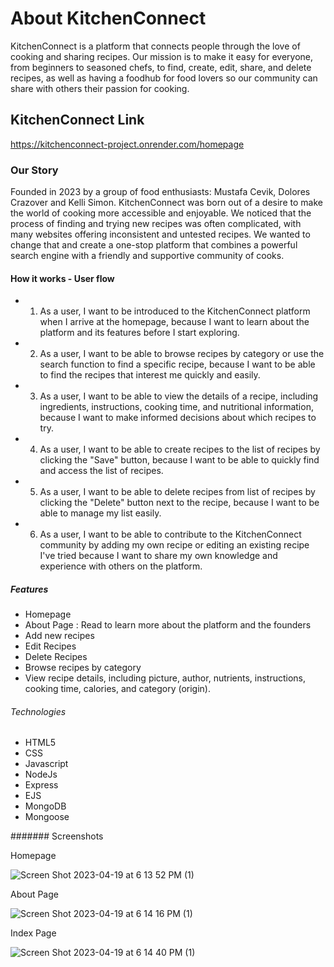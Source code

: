 # About KitchenConnect

KitchenConnect is a platform that connects people through the love of cooking and sharing recipes. Our mission is to make it easy for everyone, from beginners to seasoned chefs, to find, create, edit, share, and delete recipes, as well as having a foodhub for food lovers so our community can share with others their passion for cooking.

## KitchenConnect Link

https://kitchenconnect-project.onrender.com/homepage

### Our Story

Founded in 2023 by a group of food enthusiasts: Mustafa Cevik, Dolores Crazover and Kelli Simon. KitchenConnect was born out of a desire to make the world of cooking more accessible and enjoyable. We noticed that the process of finding and trying new recipes was often complicated, with many websites offering inconsistent and untested recipes. We wanted to change that and create a one-stop platform that combines a powerful search engine with a friendly and supportive community of cooks.

#### How it works - User flow

- 1. As a user, I want to be introduced to the KitchenConnect platform when I arrive at the homepage, because I want to learn about the platform and its features before I start exploring.
- 2. As a user, I want to be able to browse recipes by category or use the search function to find a specific recipe, because I want to be able to find the recipes that interest me quickly and easily.
- 3. As a user, I want to be able to view the details of a recipe, including ingredients, instructions, cooking time, and nutritional information, because I want to make informed decisions about which recipes to try.
- 4. As a user, I want to be able to create recipes to the list of recipes by clicking the "Save" button, because I want to be able to quickly find and access the list of recipes.
- 5. As a user, I want to be able to delete recipes from list of recipes by clicking the "Delete" button next to the recipe, because I want to be able to manage my list easily.
- 6. As a user, I want to be able to contribute to the KitchenConnect community by adding my own recipe or editing an existing recipe I've tried because I want to share my own knowledge and experience with others on the platform.


##### Features

- Homepage
- About Page : Read to learn more about the platform and the founders
- Add new recipes
- Edit Recipes
- Delete Recipes
- Browse recipes by category
- View recipe details, including picture, author, nutrients, instructions, cooking time, calories, and category (origin).


###### Technologies

- HTML5
- CSS
- Javascript
- NodeJs
- Express
- EJS
- MongoDB
- Mongoose

####### Screenshots

Homepage

![Screen Shot 2023-04-19 at 6 13 52 PM (1)](https://user-images.githubusercontent.com/117631390/233230822-9eda088d-bf17-481a-8604-ea218b17468c.png)

About Page

![Screen Shot 2023-04-19 at 6 14 16 PM (1)](https://user-images.githubusercontent.com/117631390/233230881-05a04d41-b923-49b9-8b86-dd98cd6380cf.png)
 
 Index Page

![Screen Shot 2023-04-19 at 6 14 40 PM (1)](https://user-images.githubusercontent.com/117631390/233230930-f1276792-b01c-4f08-8bad-3c002b27191b.png)